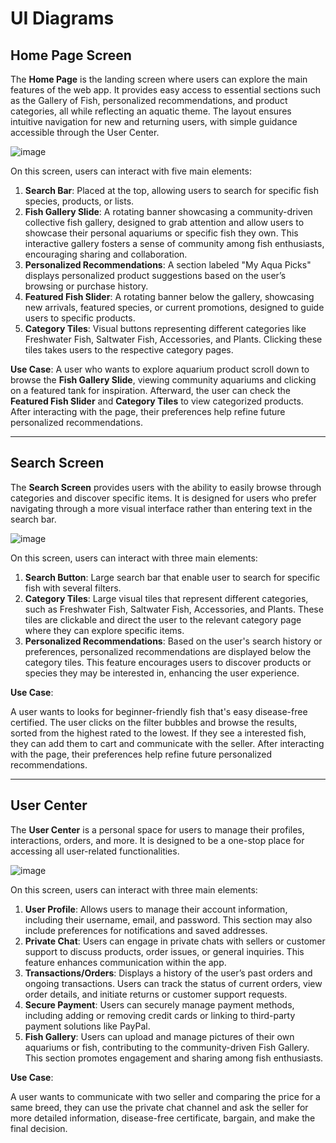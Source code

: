 # UI Diagrams

## Home Page Screen
The **Home Page** is the landing screen where users can explore the main features of the web app. It provides easy access to essential sections such as the Gallery of Fish, personalized recommendations, and product categories, all while reflecting an aquatic theme. The layout ensures intuitive navigation for new and returning users, with simple guidance accessible through the User Center.

![image](https://github.com/user-attachments/assets/8cfa68d4-618f-4a55-841b-55161a53ebab)


On this screen, users can interact with five main elements:

1. **Search Bar**: Placed at the top, allowing users to search for specific fish species, products, or lists.
2. **Fish Gallery Slide**: A rotating banner showcasing a community-driven collective fish gallery, designed to grab attention and allow users to showcase their personal aquariums or specific fish they own. This interactive gallery fosters a sense of community among fish enthusiasts, encouraging sharing and collaboration.
3. **Personalized Recommendations**: A section labeled "My Aqua Picks" displays personalized product suggestions based on the user’s browsing or purchase history.
4. **Featured Fish Slider**: A rotating banner below the gallery, showcasing new arrivals, featured species, or current promotions, designed to guide users to specific products.
5. **Category Tiles**: Visual buttons representing different categories like Freshwater Fish, Saltwater Fish, Accessories, and Plants. Clicking these tiles takes users to the respective category pages.

**Use Case**: 
A user who wants to explore aquarium product scroll down to browse the **Fish Gallery Slide**, viewing community aquariums and clicking on a featured tank for inspiration. Afterward, the user can check the **Featured Fish Slider** and **Category Tiles** to view categorized products. After interacting with the page, their preferences help refine future personalized recommendations.

---

## Search Screen
The **Search Screen** provides users with the ability to easily browse through categories and discover specific items. It is designed for users who prefer navigating through a more visual interface rather than entering text in the search bar.

![image](https://github.com/user-attachments/assets/071458c0-ea85-45e9-b9fd-c7341eacd207)

On this screen, users can interact with three main elements:

1. **Search Button**: Large search bar that enable user to search for specific fish with several filters.
2. **Category Tiles**: Large visual tiles that represent different categories, such as Freshwater Fish, Saltwater Fish, Accessories, and Plants. These tiles are clickable and direct the user to the relevant category page where they can explore specific items.
3. **Personalized Recommendations**: Based on the user's search history or preferences, personalized recommendations are displayed below the category tiles. This feature encourages users to discover products or species they may be interested in, enhancing the user experience.

**Use Case**: 

A user wants to looks for beginner-friendly fish that's easy disease-free certified. The user clicks on the filter bubbles and browse the results, sorted from the highest rated to the lowest. If they see a interested fish, they can add them to cart and communicate with the seller. After interacting with the page, their preferences help refine future personalized recommendations. 

---

## User Center
The **User Center** is a personal space for users to manage their profiles, interactions, orders, and more. It is designed to be a one-stop place for accessing all user-related functionalities.

![image](https://github.com/user-attachments/assets/1b5f77c8-2178-44a6-a39b-1db23b9a9b4e)

On this screen, users can interact with three main elements:

1. **User Profile**: Allows users to manage their account information, including their username, email, and password. This section may also include preferences for notifications and saved addresses.
2. **Private Chat**: Users can engage in private chats with sellers or customer support to discuss products, order issues, or general inquiries. This feature enhances communication within the app.
3. **Transactions/Orders**: Displays a history of the user’s past orders and ongoing transactions. Users can track the status of current orders, view order details, and initiate returns or customer support requests.
4. **Secure Payment**: Users can securely manage payment methods, including adding or removing credit cards or linking to third-party payment solutions like PayPal.
5. **Fish Gallery**: Users can upload and manage pictures of their own aquariums or fish, contributing to the community-driven Fish Gallery. This section promotes engagement and sharing among fish enthusiasts.

**Use Case**: 

A user wants to communicate with two seller and comparing the price for a same breed, they can use the private chat channel and ask the seller for more detailed information, disease-free certificate, bargain, and make the final decision.

